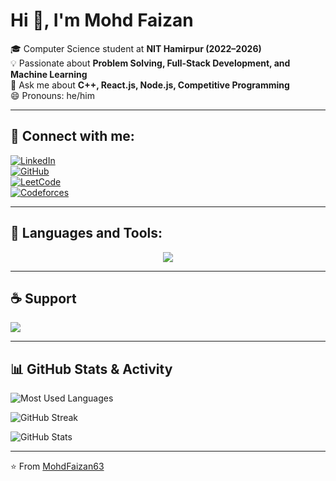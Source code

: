 # Hi 👋, I'm Mohd Faizan

🎓 Computer Science student at **NIT Hamirpur (2022–2026)**  
💡 Passionate about **Problem Solving, Full-Stack Development, and Machine Learning**  
💬 Ask me about **C++, React.js, Node.js, Competitive Programming**  
😄 Pronouns: he/him  

---

## 🔗 Connect with me:
[![LinkedIn](https://img.shields.io/badge/LinkedIn-MohdFaizan-blue?style=for-the-badge&logo=linkedin)](https://www.linkedin.com/in/mohdfaizan63/)  
[![GitHub](https://img.shields.io/badge/GitHub-MohdFaizan63-black?style=for-the-badge&logo=github)](https://github.com/MohdFaizan63)  
[![LeetCode](https://img.shields.io/badge/LeetCode-mohdfaizan01-orange?style=for-the-badge&logo=leetcode)](https://leetcode.com/mohdfaizan01/)  
[![Codeforces](https://img.shields.io/badge/Codeforces-mohdfaizan01-red?style=for-the-badge&logo=codeforces)](https://codeforces.com/profile/mohdfaizan01)  

---

## 🚀 Languages and Tools:
<p align="center">
  <img src="https://skillicons.dev/icons?i=cpp,python,js,ts,html,css,react,next,nodejs,express,redux,mongodb,postgresql,git,github,postman,vscode,vercel" />
</p>

---

## ☕ Support
<a href="https://www.buymeacoffee.com/mohdfaizan" target="_blank">
  <img src="https://img.shields.io/badge/☕-Buy%20me%20a%20coffee-yellow?style=for-the-badge" />
</a>

---

## 📊 GitHub Stats & Activity

![Most Used Languages](https://github-readme-stats.vercel.app/api/top-langs/?username=MohdFaizan63&layout=compact&theme=tokyonight)  

![GitHub Streak](https://streak-stats.demolab.com?user=MohdFaizan63&theme=tokyonight&date_format=M%20j%5B%2C%20Y%5D)  

![GitHub Stats](https://github-readme-stats.vercel.app/api?username=MohdFaizan63&show_icons=true&count_private=true&theme=tokyonight)  

---

⭐ From [MohdFaizan63](https://github.com/MohdFaizan63)
